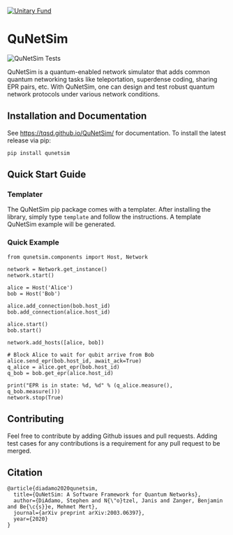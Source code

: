 [![Unitary Fund](https://img.shields.io/badge/Supported%20By-UNITARY%20FUND-brightgreen.svg?style=for-the-badge)](http://unitary.fund)
# QuNetSim 

![QuNetSim Tests](https://github.com/tqsd/QuNetSim/workflows/QuNetSim%20Tests/badge.svg)

QuNetSim is a quantum-enabled network simulator that adds common quantum networking tasks like teleportation, superdense coding, sharing EPR pairs, etc. With QuNetSim, one can design and test robust quantum network protocols under various network conditions.

## Installation and Documentation

See https://tqsd.github.io/QuNetSim/ for documentation. To install the latest release via pip:
```
pip install qunetsim
```

## Quick Start Guide

### Templater

The QuNetSim pip package comes with a templater. After installing the library, simply type `template` and follow the instructions. A template QuNetSim example will be generated. 

### Quick Example

```
from qunetsim.components import Host, Network

network = Network.get_instance()
network.start()

alice = Host('Alice')
bob = Host('Bob')

alice.add_connection(bob.host_id)
bob.add_connection(alice.host_id)

alice.start()
bob.start()

network.add_hosts([alice, bob])

# Block Alice to wait for qubit arrive from Bob
alice.send_epr(bob.host_id, await_ack=True)
q_alice = alice.get_epr(bob.host_id)
q_bob = bob.get_epr(alice.host_id)

print("EPR is in state: %d, %d" % (q_alice.measure(), q_bob.measure()))
network.stop(True)
```

## Contributing 

Feel free to contribute by adding Github issues and pull requests. Adding test cases for any contributions is a requirement for any pull request to be merged. 

## Citation
```
@article{diadamo2020qunetsim,
  title={QuNetSim: A Software Framework for Quantum Networks},
  author={DiAdamo, Stephen and N{\"o}tzel, Janis and Zanger, Benjamin and Be{\c{s}}e, Mehmet Mert},
  journal={arXiv preprint arXiv:2003.06397},
  year={2020}
}
```
